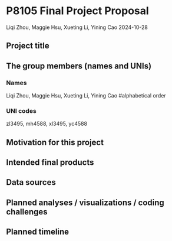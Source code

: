 P8105 Final Project Proposal
================
Liqi Zhou, Maggie Hsu, Xueting Li, Yining Cao
2024-10-28

## Project title

## The group members (names and UNIs)

### Names

Liqi Zhou, Maggie Hsu, Xueting Li, Yining Cao \#alphabetical order

### UNI codes

zl3495, mh4588, xl3495, yc4588

## Motivation for this project

## Intended final products

## Data sources

## Planned analyses / visualizations / coding challenges

## Planned timeline
